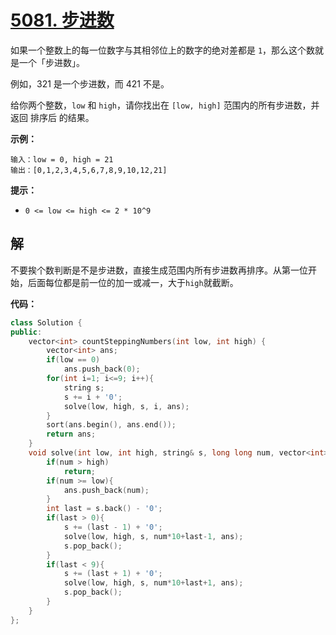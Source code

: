 # [5081. 步进数](https://leetcode-cn.com/contest/biweekly-contest-10/problems/stepping-numbers/)

如果一个整数上的每一位数字与其相邻位上的数字的绝对差都是 `1`，那么这个数就是一个「步进数」。

例如，321 是一个步进数，而 421 不是。

给你两个整数，`low` 和 `high`，请你找出在 `[low, high]` 范围内的所有步进数，并返回 排序后 的结果。

**示例：**

    输入：low = 0, high = 21
    输出：[0,1,2,3,4,5,6,7,8,9,10,12,21]
 
**提示：**

- `0 <= low <= high <= 2 * 10^9`

## 解

不要挨个数判断是不是步进数，直接生成范围内所有步进数再排序。从第一位开始，后面每位都是前一位的加一或减一，大于`high`就截断。

**代码：**

```c++
class Solution {
public:
    vector<int> countSteppingNumbers(int low, int high) {
        vector<int> ans;
        if(low == 0)
            ans.push_back(0);
        for(int i=1; i<=9; i++){
            string s;
            s += i + '0';
            solve(low, high, s, i, ans);
        }
        sort(ans.begin(), ans.end());
        return ans;
    }
    void solve(int low, int high, string& s, long long num, vector<int>& ans){
        if(num > high)
            return;
        if(num >= low){
            ans.push_back(num);
        }
        int last = s.back() - '0';
        if(last > 0){
            s += (last - 1) + '0';
            solve(low, high, s, num*10+last-1, ans);
            s.pop_back();
        }
        if(last < 9){
            s += (last + 1) + '0';
            solve(low, high, s, num*10+last+1, ans);
            s.pop_back();
        }
    }
};
```